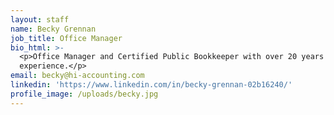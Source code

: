 ```yaml
---
layout: staff
name: Becky Grennan
job_title: Office Manager
bio_html: >-
  <p>Office Manager and Certified Public Bookkeeper with over 20 years of
  experience.</p>
email: becky@hi-accounting.com
linkedin: 'https://www.linkedin.com/in/becky-grennan-02b16240/'
profile_image: /uploads/becky.jpg
---
```



